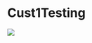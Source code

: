 # Cust1Testing
<a href="https://portal.azure.com/shellcip.onmicrosoft.com/#create/Microsoft.Template/uri/https%3A%2F%2Fshellcipdeployment.blob.core.windows.net%2Ftemplates%2FProd-Deploy.json" target="_blank">
    <img src="https://camo.githubusercontent.com/9285dd3998997a0835869065bb15e5d500475034/687474703a2f2f617a7572656465706c6f792e6e65742f6465706c6f79627574746f6e2e706e67" data-canonical-src="http://azuredeploy.net/deploybutton.png" style="max-width:100%;">
</a>
